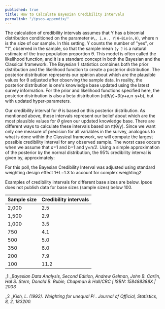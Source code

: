 ```yaml
---
published: true
title: How to Calculate Bayesian Credibility Intervals
permalink: "/ipsos-appendix/"
---
```


The calculation of credibility intervals assumes that Y has a binomial distribution conditioned on the parameter ```θ\, i.e., Y|θ~Bin(n,θ)```, where n is the size of our sample. In this setting, Y counts the number of "yes", or "1", observed in the sample, so that the sample mean ```(y ̅)``` is a natural estimate of the true population proportion θ. This model is often called the likelihood function, and it is a standard concept in both the Bayesian and the Classical framework. The Bayesian 1 statistics combines both the prior distribution and the likelihood function to create a posterior distribution. The posterior distribution represents our opinion about which are the plausible values for θ adjusted after observing the sample data. In reality, the posterior distribution is one's knowledge base updated using the latest survey information. For the prior and likelihood functions specified here, the posterior distribution is also a beta distribution (π(θ/y)~β(y+a,n-y+b), but with updated hyper-parameters.

Our credibility interval for _θ_ is based on this posterior distribution. As mentioned above, these intervals represent our belief about which are the most plausible values for _θ_ given our updated knowledge base. There are different ways to calculate these intervals based on π(θ/y). Since we want only one measure of precision for all variables in the survey, analogous to what is done within the Classical framework, we will compute the largest possible credibility interval for any observed sample. The worst case occurs when we assume that _a_=1 and _b_=1 and y=_n/2_. Using a simple approximation of the posterior by the normal distribution, the 95% credibility interval is given by, approximately:

For this poll, the Bayesian Credibility Interval was adjusted using standard weighting design effect 1+L=1.3 to account for complex weighting2

Examples of credibility intervals for different base sizes are below. Ipsos does not publish data for base sizes (sample sizes) below 100.

| **Sample size** | **Credibility intervals** |
| --- | --- |
| 2,000 | 2.5 |
| 1,500 | 2.9 |
| 1,000 | 3.5 |
| 750 | 4.1 |
| 500 | 5.0 |
| 350 | 6.0 |
| 200 | 7.9 |
| 100 | 11.2 |

_1 __Bayesian Data Analysis, Second Edition, Andrew Gelman, John B. Carlin, Hal S. Stern, Donald B. Rubin, Chapman & Hall/CRC | ISBN: 158488388X | 2003_

_2 __Kish, L. (1992). Weighting for unequal Pi . Journal of Official, Statistics, 8, 2, 183200._
